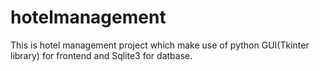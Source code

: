 # hotelmanagement
This is hotel management project which make use of python GUI(Tkinter library) for frontend and Sqlite3 for datbase.
